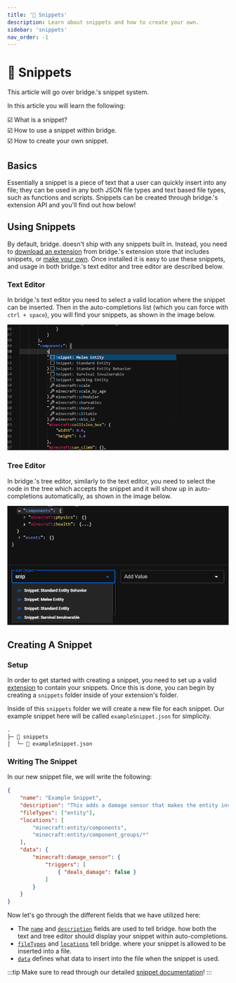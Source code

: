 ```yaml
---
title: '🔗 Snippets'
description: Learn about snippets and how to create your own.
sidebar: 'snippets'
nav_order: -1
---
```


# 🔗 Snippets

This article will go over bridge.'s snippet system.

In this article you will learn the following:

:ballot_box_with_check: What is a snippet?<br />
:ballot_box_with_check: How to use a snippet within bridge.<br />
:ballot_box_with_check: How to create your own snippet.<br />

## Basics

Essentially a snippet is a piece of text that a user can quickly insert into any file; they can be used in any both JSON file types and text based file types, such as functions and scripts. Snippets can be created through bridge.'s extension API and you'll find out how below!

## Using Snippets

By default, bridge. doesn't ship with any snippets built in. Instead, you need to [download an extension](/extensions/index.html#installing-extensions) from bridge.'s extension store that includes snippets, or [make your own](#creating-a-snippet). Once installed it is easy to use these snippets, and usage in both bridge.'s text editor and tree editor are described below.

### Text Editor

In bridge.'s text editor you need to select a valid location where the snippet can be inserted. Then in the auto-completions list (which you can force with `ctrl + space`), you will find your snippets, as shown in the image below.

![A screenshot showing snippets in the text editor](./text-editor-snippets.png)

### Tree Editor

In bridge.'s tree editor, similarly to the text editor, you need to select the node in the tree which accepts the snippet and it will show up in auto-completions automatically, as shown in the image below.

![A screenshot showing snippets in the tree editor](./tree-editor-snippets.png)

## Creating A Snippet

### Setup

In order to get started with creating a snippet, you need to set up a valid [extension](/extensions/index.html#creating-extensions) to contain your snippets. Once this is done, you can begin by creating a `snippets` folder inside of your extension's folder.

Inside of this `snippets` folder we will create a new file for each snippet. Our example snippet here will be called `exampleSnippet.json` for simplicity.

```{3}
.
├─ 📁 snippets
│  └─ 📝 exampleSnippet.json
```

### Writing The Snippet

In our new snippet file, we will write the following:

```json
{
	"name": "Example Snippet",
	"description": "This adds a damage sensor that makes the entity invulnerable.",
	"fileTypes": ["entity"],
	"locations": [
		"minecraft:entity/components",
		"minecraft:entity/component_groups/*"
	],
	"data": {
		"minecraft:damage_sensor": {
			"triggers": [
				{ "deals_damage": false }
			]
		}
	}
}
```

Now let's go through the different fields that we have utilized here:

- The [`name`](/extensions/snippets/documentation.html#name) and [`description`](/extensions/snippets/documentation.html#description) fields are used to tell bridge. how both the text and tree editor should display your snippet within auto-completions.
- [`fileTypes`](/extensions/snippets/documentation.html#filetypes) and [`locations`](/extensions/snippets/documentation.html#locations) tell bridge. where your snippet is allowed to be inserted into a file.
- [`data`](/extensions/snippets/documentation.html#data) defines what data to insert into the file when the snippet is used.

:::tip
Make sure to read through our detailed [snippet documentation](/extensions/snippets/documentation)!
:::
